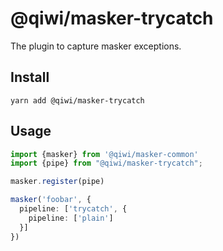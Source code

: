 # @qiwi/masker-trycatch
The plugin to capture masker exceptions.

## Install
```shell script
yarn add @qiwi/masker-trycatch
```

## Usage
```typescript
import {masker} from '@qiwi/masker-common'
import {pipe} from "@qiwi/masker-trycatch";

masker.register(pipe)

masker('foobar', {
  pipeline: ['trycatch', {
    pipeline: ['plain']
  }]
})
```


